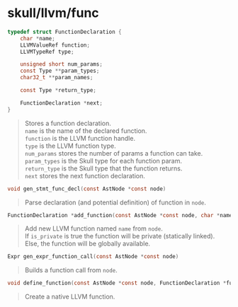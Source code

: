 # skull/llvm/func

```c
typedef struct FunctionDeclaration {
	char *name;
	LLVMValueRef function;
	LLVMTypeRef type;

	unsigned short num_params;
	const Type **param_types;
	char32_t **param_names;

	const Type *return_type;

	FunctionDeclaration *next;
}
```

> Stores a function declaration.
> \
> `name` is the name of the declared function.
> \
> `function` is the LLVM function handle.
> \
> `type` is the LLVM function type.
> \
> `num_params` stores the number of params a function can take.
> \
> `param_types` is the Skull type for each function param.
> \
> `return_type` is the Skull type that the function returns.
> \
> `next` stores the next function declaration.

```c
void gen_stmt_func_decl(const AstNode *const node)
```

> Parse declaration (and potential definition) of function in `node`.

```c
FunctionDeclaration *add_function(const AstNode *const node, char *name, bool is_private)
```

> Add new LLVM function named `name` from `node`.
> \
> If `is_private` is true the function will be private (statically linked).
> \
> Else, the function will be globally available.

```c
Expr gen_expr_function_call(const AstNode *const node)
```

> Builds a function call from `node`.

```c
void define_function(const AstNode *const node, FunctionDeclaration *func)
```

> Create a native LLVM function.

